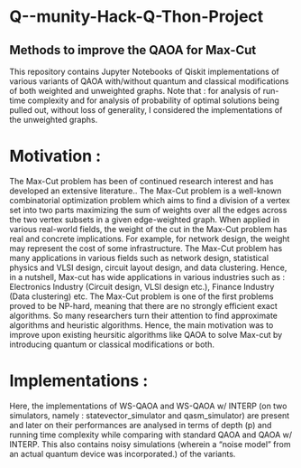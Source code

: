 # Q--munity-Hack-Q-Thon-Project

## Methods to improve the QAOA for Max-Cut

This repository contains Jupyter Notebooks of Qiskit implementations of various variants of QAOA with/without quantum and classical modifications of both weighted and unweighted graphs.
Note that : for analysis of run-time complexity and for analysis of probability of optimal solutions being pulled out, without loss of generality, I considered the implementations of the unweighted graphs. 

# Motivation :
The Max-Cut problem has been of continued research interest and has developed an extensive literature.. The Max-Cut problem is a well-known combinatorial optimization problem which aims to find a division of a vertex set into two parts maximizing the sum of weights over all the edges across the two vertex subsets in a given edge-weighted graph. When applied in various real-world fields, the weight of the cut in the Max-Cut problem has real and concrete implications. For example, for network design, the weight may represent the cost of some infrastructure. The Max-Cut problem has many applications in various fields such as network design, statistical physics and VLSI design, circuit layout design, and data clustering. Hence, in a nutshell, Max-cut has wide applications in various industries such as : Electronics Industry (Circuit design, VLSI design etc.), Finance Industry (Data clustering) etc. The Max-Cut problem is one of the first problems proved to be NP-hard, meaning that there are no strongly efficient exact algorithms. So many researchers turn their attention to find approximate algorithms and heuristic algorithms.
Hence, the main motivation was to improve upon existing heursitic algorithms like QAOA to solve Max-cut by introducing quantum or classical modifications or both.

# Implementations :

Here, the implementations of WS-QAOA and WS-QAOA w/ INTERP (on two simulators, namely : statevector_simulator and
qasm_simulator) are present and later on their performances are analysed in terms of depth (p) and running time complexity while comparing with
standard QAOA and QAOA w/ INTERP. This also contains noisy simulations (wherein a “noise model” from an actual quantum device was incorporated.) of the variants. 
